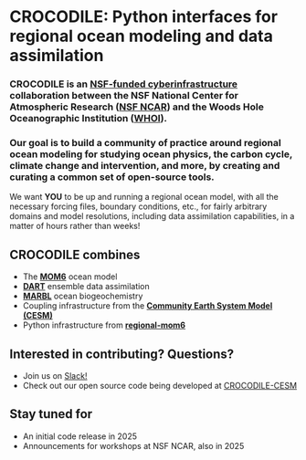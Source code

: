 # CROCODILE: Python interfaces for regional ocean modeling and data assimilation

### CROCODILE is an [NSF-funded cyberinfrastructure](https://new.nsf.gov/funding/opportunities/cssi-cyberinfrastructure-sustained-scientific-innovation) collaboration between the NSF National Center for Atmospheric Research ([NSF NCAR](https://ncar.ucar.edu/)) and the Woods Hole Oceanographic Institution ([WHOI](https://www.whoi.edu/)).

### Our goal is to build a community of practice around regional ocean modeling for studying ocean physics, the carbon cycle, climate change and intervention, and more, by creating and curating a common set of open-source tools.

We want **YOU** to be up and running a regional ocean model, with all the necessary forcing files, boundary conditions, etc., for fairly arbitrary domains and model resolutions, including data assimilation capabilities, in a matter of hours rather than weeks!

## CROCODILE combines
- The **[MOM6](https://mom6-doctest.readthedocs.io/en/latest/index.html)** ocean model
- **[DART](https://dart.ucar.edu/)** ensemble data assimilation
- **[MARBL](https://marbl.readthedocs.io/)** ocean biogeochemistry
- Coupling infrastructure from the **[Community Earth System Model (CESM)](https://github.com/ESCOMP/CESM)**
- Python infrastructure from **[regional-mom6](https://github.com/COSIMA/regional-mom6)**

## Interested in contributing? Questions?
- Join us on [Slack!](https://crocodile-org.slack.com/)
- Check out our open source code being developed at [CROCODILE-CESM](https://github.com/orgs/CROCODILE-CESM/repositories)

## Stay tuned for
- An initial code release in 2025
- Announcements for workshops at NSF NCAR, also in 2025
